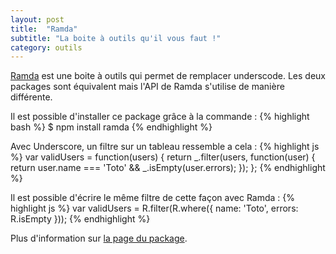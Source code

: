```yaml
---
layout: post
title:  "Ramda"
subtitle: "La boite à outils qu'il vous faut !"
category: outils 
---
```


[Ramda][ramda] est une boite à outils qui permet de remplacer
underscode. Les deux packages sont équivalent mais l'API de Ramda
s'utilise de manière différente.

Il est possible d'installer ce package grâce à la commande :
{% highlight bash %}
$ npm install ramda
{% endhighlight %}

Avec Underscore, un filtre sur un tableau ressemble a cela :
{% highlight js %}
var validUsers = function(users) {
  return _.filter(users, function(user) { 
    return user.name === 'Toto' && _.isEmpty(user.errors); 
  });
};
{% endhighlight %}

Il est possible d'écrire le même filtre de cette façon avec Ramda :
{% highlight js %}
var validUsers = R.filter(R.where({ name: 'Toto', errors: R.isEmpty }));
{% endhighlight %}

Plus d'information sur [la page du package][ramda].


[ramda]: https://github.com/CrossEye/ramda
